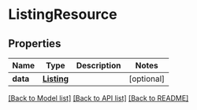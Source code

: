 # ListingResource

## Properties
Name | Type | Description | Notes
------------ | ------------- | ------------- | -------------
**data** | [**Listing**](Listing.md) |  | [optional] 

[[Back to Model list]](../README.md#documentation-for-models) [[Back to API list]](../README.md#documentation-for-api-endpoints) [[Back to README]](../README.md)


